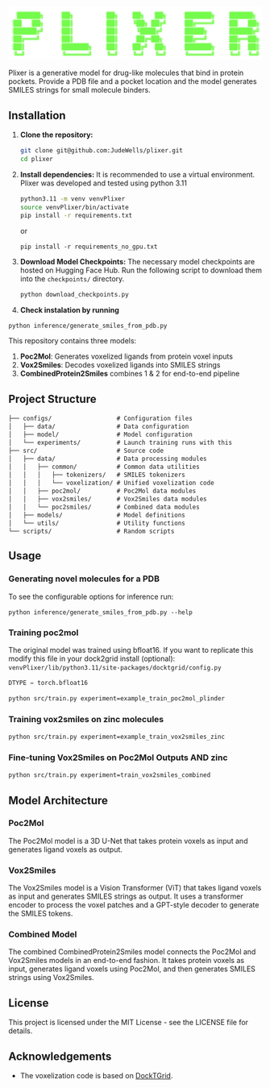![Plixer Logo](data/PLIXER.png)


Plixer is a generative model for drug-like molecules that bind in protein pockets.
Provide a PDB file and a pocket location and the model generates SMILES strings for small molecule binders.

## Installation

1.  **Clone the repository:**
    ```bash
    git clone git@github.com:JudeWells/plixer.git
    cd plixer
    ```

2.  **Install dependencies:**
    It is recommended to use a virtual environment. Plixer was developed and tested using python 3.11 
    ```bash
    python3.11 -m venv venvPlixer
    source venvPlixer/bin/activate
    pip install -r requirements.txt
    ```
    or
    ```
    pip install -r requirements_no_gpu.txt
    ```

3.  **Download Model Checkpoints:**
    The necessary model checkpoints are hosted on Hugging Face Hub. Run the following script to download them into the `checkpoints/` directory.
    ```bash
    python download_checkpoints.py
    ```

4. **Check instalation by running**
```
python inference/generate_smiles_from_pdb.py
```

This repository contains three models:

1. **Poc2Mol**: Generates voxelized ligands from protein voxel inputs
2. **Vox2Smiles**: Decodes voxelized ligands into SMILES strings
3. **CombinedProtein2Smiles** combines 1 & 2 for end-to-end pipeline

## Project Structure

```
├── configs/                  # Configuration files
│   ├── data/                 # Data configuration
│   ├── model/                # Model configuration
│   └── experiments/          # Launch training runs with this
├── src/                      # Source code
│   ├── data/                 # Data processing modules
│   │   ├── common/           # Common data utilities
│   │   │   ├── tokenizers/   # SMILES tokenizers
│   │   │   └── voxelization/ # Unified voxelization code
│   │   ├── poc2mol/          # Poc2Mol data modules
│   │   ├── vox2smiles/       # Vox2Smiles data modules
│   │   └── poc2smiles/       # Combined data modules
│   ├── models/               # Model definitions
│   └── utils/                # Utility functions
└── scripts/                  # Random scripts
```


## Usage

### Generating novel molecules for a PDB

To see the configurable options for inference run:
```
python inference/generate_smiles_from_pdb.py --help
```

### Training poc2mol
The original model was trained using bfloat16.
If you want to replicate this modify this file in your dock2grid install (optional):
`venvPlixer/lib/python3.11/site-packages/docktgrid/config.py`
```python
DTYPE = torch.bfloat16
```
```bash
python src/train.py experiment=example_train_poc2mol_plinder
```

### Training vox2smiles on zinc molecules

```bash
python src/train.py experiment=example_train_vox2smiles_zinc

```

### Fine-tuning Vox2Smiles on Poc2Mol Outputs AND zinc

```bash
python src/train.py experiment=train_vox2smiles_combined
```

## Model Architecture

### Poc2Mol

The Poc2Mol model is a 3D U-Net that takes protein voxels as input and generates ligand voxels as output.

### Vox2Smiles

The Vox2Smiles model is a Vision Transformer (ViT) that takes ligand voxels as input and generates SMILES strings as output. It uses a transformer encoder to process the voxel patches and a GPT-style decoder to generate the SMILES tokens.

### Combined Model

The combined CombinedProtein2Smiles model connects the Poc2Mol and Vox2Smiles models in an end-to-end fashion. It takes protein voxels as input, generates ligand voxels using Poc2Mol, and then generates SMILES strings using Vox2Smiles.

## License

This project is licensed under the MIT License - see the LICENSE file for details.

## Acknowledgements

- The voxelization code is based on [DockTGrid](https://github.com/example/docktgrid). 